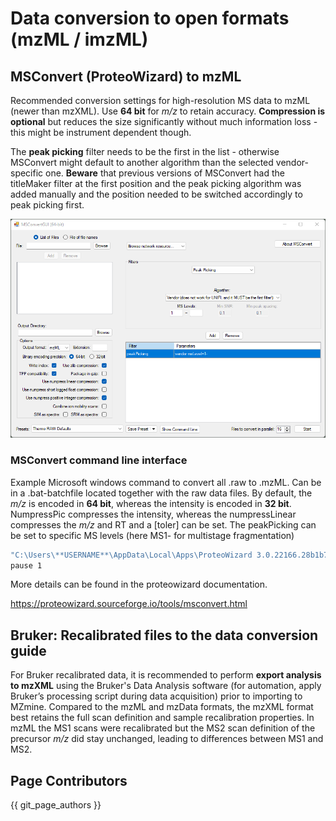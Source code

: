 # Data conversion to open formats (mzML / imzML)

## MSConvert (ProteoWizard) to mzML
Recommended conversion settings for high-resolution MS data to mzML (newer than mzXML). Use **64 bit** for _m/z_ to retain accuracy. 
**Compression is optional** but reduces the size significantly without much information loss - this might be instrument dependent though.

The **peak picking** filter needs to be the first in the list - otherwise MSConvert might default to another algorithm 
than the selected vendor-specific one. **Beware** that previous versions of MSConvert had the titleMaker filter at the 
first position and the peak picking algorithm was added manually and the position needed to be switched accordingly to 
peak picking first.  

![](img/msconvert.png)

### MSConvert command line interface
Example Microsoft windows command to convert all .raw to .mzML. Can be in a .bat-batchfile located together with the raw data files.
By default, the _m/z_ is encoded in **64 bit**, whereas the intensity is encoded in **32 bit**. NumpressPic compresses the intensity, whereas the numpressLinear compresses the _m/z_ and RT and a [toler] can be set. The peakPicking
can be set to specific MS levels (here MS1- for multistage fragmentation)
```bash
"C:\Users\**USERNAME**\AppData\Local\Apps\ProteoWizard 3.0.22166.28b1b7b 64-bit\msconvert.exe" *.raw --filter "peakPicking true 1-" --zlib --numpressPic --numpressLinear -v -o mzml
pause 1
```
More details can be found in the proteowizard documentation. 

https://proteowizard.sourceforge.io/tools/msconvert.html

## Bruker: Recalibrated files to the data conversion guide

For Bruker recalibrated data, it is recommended to perform **export analysis to mzXML** using the Bruker's Data Analysis software (for automation, apply Bruker’s processing script during data acquisition) prior to importing to MZmine. Compared to the mzML and mzData formats, the mzXML format best retains the full scan definition and sample recalibration properties. In mzML the MS1 scans were recalibrated but the MS2 scan definition of the precursor _m/z_ did stay unchanged, leading to differences between MS1 and MS2.


## Page Contributors

{{ git_page_authors }}
